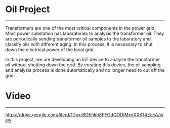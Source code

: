 # Oil Project
-------------------------------------
Transformers are one of the most critical components in the power grid. Most power substation has laboratories to analysis the transformer oil. They are periodically sending transformer oil samples to the laboratory and classify oils with different aging. In this process, it is necessary to shut down the electrical power of the local grid.

In this project, we are developing an IoT device to analyze the transformer oil without shutting down the grid. By creating this device, the oil sampling and analysis process is done automatically and no longer need to cut off the grid.



# Video
---------------------------------------
https://drive.google.com/file/d/1DoxrBDEfjkb8PFOdQODIMxgXXK14ZdcA/view
